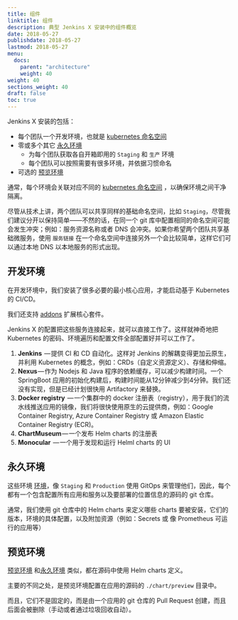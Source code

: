 ```yaml
---
title: 组件
linktitle: 组件
description: 典型 Jenkins X 安装中的组件概览
date: 2018-05-27
publishdate: 2018-05-27
lastmod: 2018-05-27
menu:
  docs:
    parent: "architecture"
    weight: 40
weight: 40
sections_weight: 40
draft: false
toc: true
---
```


Jenkins X 安装的包括：

* 每个团队一个开发环境，也就是 [kubernetes 命名空间](https://kubernetes.io/docs/concepts/overview/working-with-objects/namespaces/)
* 零或多个其它 [永久环境](/zh/about/features/#environments) 
  * 为每个团队获取各自开箱即用的 `Staging` 和 `生产` 环境
  * 每个团队可以按照需要有很多环境，并依据习惯命名
* 可选的 [预览环境](/zh/about/features/#preview-environments) 

通常，每个环境会关联对应不同的 [kubernetes 命名空间](https://kubernetes.io/docs/concepts/overview/working-with-objects/namespaces/) ，以确保环境之间干净隔离。

尽管从技术上讲，两个团队可以共享同样的基础命名空间，比如 `Staging`，尽管我们建议分开以保持简单——不然的话，在同一个 git 库中配置相同的命名空间可能会发生冲突；例如：服务资源名称或者 DNS 会冲突。如果你希望两个团队共享基础微服务，使用 `服务链接` 在一个命名空间中连接另外一个会比较简单，这样它们可以通过本地 DNS 以本地服务的形式出现。

## 开发环境

在开发环境中，我们安装了很多必要的最小核心应用，才能启动基于 Kubernetes 的 CI/CD。

我们还支持 [addons](/zh/about/features/#applications) 扩展核心套件。

Jenkins X 的配置把这些服务连接起来，就可以直接工作了。这样就神奇地把 Kubernetes 的密码、环境遍历和配置文件全部配置好并可以工作了。

1. __Jenkins__  — 提供 CI 和 CD 自动化。这样对 Jenkins 的解耦变得更加云原生，并利用 Kubernetes 的概念，例如：CRDs（自定义资源定义）、存储和伸缩。
2. __Nexus__ — 作为 Nodejs 和 Java 程序的依赖缓存，可以减少构建时间。一个 SpringBoot 应用的初始化构建后，构建时间能从12分钟减少到4分钟。我们还没有实现，但是已经计划很快用 Artifactory 来替换。
3. __Docker registry__  — 一个集群中的 docker 注册表（registry），用于我们的流水线推送应用的镜像，我们将很快使用原生的云提供商，例如：Google Container Registry, Azure Container Registry 或 Amazon Elastic Container Registry (ECR)。
4. __ChartMuseum__ — 一个发布 Helm charts 的注册表
5. __Monocular__  — 一个用于发现和运行 Helml charts 的 UI

## 永久环境

这些环境 [环境](/zh/about/features/#environments)，像 `Staging` 和 `Production` 使用 GitOps 来管理他们，因此，每个都有一个包含配置所有应用和服务以及要部署的位置信息的源码的 git 仓库。

通常，我们使用 git 仓库中的 Helm charts 来定义哪些 charts 要被安装，它们的版本，环境的具体配置，以及附加资源（例如：Secrets 或 像 Prometheus 可运行的应用等）

## 预览环境

[预览环境](/zh/about/features/#preview-environments) 和[永久环境](/zh/about/features/#environments) 类似，都在源码中使用 Helm charts 定义。

主要的不同之处，是预览环境配置在应用的源码的 `./chart/preview` 目录中。

而且，它们不是固定的，而是由一个应用的 git 仓库的 Pull Request 创建，而且后面会被删除（手动或者通过垃圾回收自动）。

